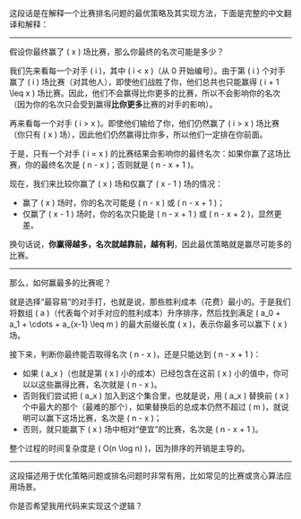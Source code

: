 这段话是在解释一个比赛排名问题的最优策略及其实现方法，下面是完整的中文翻译和解释：

---

假设你最终赢了 \( x \) 场比赛，那么你最终的名次可能是多少？

我们先来看每一个对手 \( i \)，其中 \( i < x \)（从 0 开始编号）。由于第 \( i \) 个对手赢了 \( i \) 场比赛（对其他人），即使他们战胜了你，他们总共也只能赢得 \( i + 1 \leq x \) 场比赛。因此，他们不会赢得比你更多的比赛，所以不会影响你的名次（因为你的名次只会受到赢得**比你更多**比赛的对手的影响）。

再来看每一个对手 \( i > x \)。即使他们输给了你，他们仍然赢了 \( i > x \) 场比赛（你只有 \( x \) 场），因此他们仍然赢得比你多，所以他们一定排在你前面。

于是，只有一个对手 \( i = x \) 的比赛结果会影响你的最终名次：如果你赢了这场比赛，你的最终名次是 \( n - x \)；否则就是 \( n - x + 1 \)。

现在，我们来比较你赢了 \( x \) 场和仅赢了 \( x - 1 \) 场的情况：

- 赢了 \( x \) 场时，你的名次可能是 \( n - x \) 或 \( n - x + 1 \)；
- 仅赢了 \( x - 1 \) 场时，你的名次只能是 \( n - x + 1 \) 或 \( n - x + 2 \)，显然更差。

换句话说，**你赢得越多，名次就越靠前，越有利**，因此最优策略就是赢尽可能多的比赛。

---

那么，如何赢最多的比赛呢？

就是选择“最容易”的对手打，也就是说，那些胜利成本（花费）最小的。于是我们将数组 \( a \)（代表每个对手对应的胜利成本）升序排序，然后找到满足 \( a_0 + a_1 + \cdots + a_{x-1} \leq m \) 的最大前缀长度 \( x \)，表示你最多可以赢下 \( x \) 场。

接下来，判断你最终能否取得名次 \( n - x \)，还是只能达到 \( n - x + 1 \)：

- 如果 \( a_x \)（也就是第 \( x \) 小的成本）已经包含在这前 \( x \) 小的值中，你可以以这些赢得比赛，名次就是 \( n - x \)。
- 否则我们尝试把 \( a_x \) 加入到这个集合里，也就是说，用 \( a_x \) 替换前 \( x \) 个中最大的那个（最难的那个），如果替换后的总成本仍然不超过 \( m \)，就说明可以赢下这场比赛，名次是 \( n - x \)；
- 否则，就只能赢下 \( x \) 场中相对“便宜”的比赛，名次是 \( n - x + 1 \)。

整个过程的时间复杂度是 \( O(n \log n) \)，因为排序的开销是主导的。

---

这段描述用于优化策略问题或排名问题时非常有用，比如常见的比赛或贪心算法应用场景。

你是否希望我用代码来实现这个逻辑？